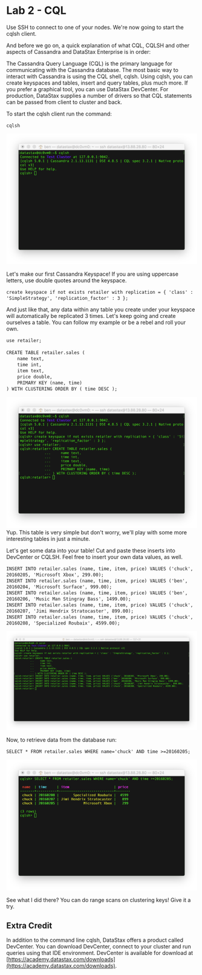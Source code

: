 # Lab 2 - CQL

Use SSH to connect to one of your nodes.  We're now going to start the cqlsh client.

And before we go on, a quick explanation of what CQL, CQLSH and other aspects of Cassandra and DataStax Enterprise is in order:

The Cassandra Query Language (CQL) is the primary language for communicating with the Cassandra database. The most basic way to interact with Cassandra is using the CQL shell, cqlsh. Using cqlsh, you can create keyspaces and tables, insert and query tables, plus much more. If you prefer a graphical tool, you can use DataStax DevCenter. For production, DataStax supplies a number of drivers so that CQL statements can be passed from client to cluster and back.

To start the cqlsh client run the command:

```
cqlsh
```

![](./img/lab2-1cqlsh.png)

Let's make our first Cassandra Keyspace! If you are using uppercase letters, use double quotes around the keyspace.

```
create keyspace if not exists retailer with replication = { 'class' : 'SimpleStrategy', 'replication_factor' : 3 };
```

And just like that, any data within any table you create under your keyspace will automatically be replicated 3 times. Let's keep going and create ourselves a table. You can follow my example or be a rebel and roll your own.

```
use retailer;

CREATE TABLE retailer.sales (
    name text,
    time int,
    item text,
    price double,
    PRIMARY KEY (name, time)
) WITH CLUSTERING ORDER BY ( time DESC );
```

![](./img/lab2-2createtable.png)
Yup. This table is very simple but don't worry, we'll play with some more interesting tables in just a minute.

Let's get some data into your table! Cut and paste these inserts into DevCenter or CQLSH. Feel free to insert your own data values, as well.

```
INSERT INTO retailer.sales (name, time, item, price) VALUES ('chuck', 20160205, 'Microsoft Xbox', 299.00);
INSERT INTO retailer.sales (name, time, item, price) VALUES ('ben', 20160204, 'Microsoft Surface', 999.00);
INSERT INTO retailer.sales (name, time, item, price) VALUES ('ben', 20160206, 'Music Man Stingray Bass', 1499.00);
INSERT INTO retailer.sales (name, time, item, price) VALUES ('chuck', 20160207, 'Jimi Hendrix Stratocaster', 899.00);
INSERT INTO retailer.sales (name, time, item, price) VALUES ('chuck', 20160208, 'Specialized Roubaix', 4599.00);
```

![](./img/lab2-3cqlinsert.png)

Now, to retrieve data from the database run:

```
SELECT * FROM retailer.sales WHERE name='chuck' AND time >=20160205; 
```

![](./img/lab2-4select.png)

See what I did there? You can do range scans on clustering keys! Give it a try.

## Extra Credit

In addition to the command line cqlsh, DataStax offers a product called DevCenter.  You can download DevCenter, connect to your cluster and run queries using that IDE environment.  DevCenter is available for download at [https://academy.datastax.com/downloads](https://academy.datastax.com/downloads).

